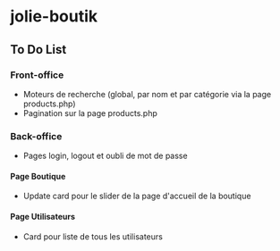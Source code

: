# jolie-boutik

## To Do List

### Front-office
- Moteurs de recherche (global, par nom et par catégorie via la page products.php)
- Pagination sur la page products.php

### Back-office
- Pages login, logout et oubli de mot de passe

#### Page Boutique
- Update card pour le slider de la page d'accueil de la boutique

#### Page Utilisateurs
- Card pour liste de tous les utilisateurs